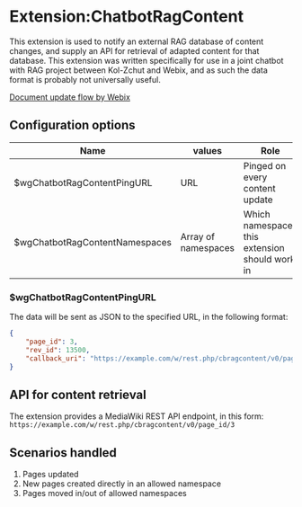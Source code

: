 Extension:ChatbotRagContent
==============================

This extension is used to notify an external RAG database of content changes,
and supply an API for retrieval of adapted content for that database.
This extension was written specifically for use in a joint chatbot with RAG project between
Kol-Zchut and Webix, and as such the data format is probably not universally useful.

[Document update flow by Webix](https://docs.google.com/document/d/1igsU6L2FJpWn6rYBwJfLLXwGUYq0vJpmvh6VZv86cn8/edit#heading=h.g0tflggr4vs3)


## Configuration options
| Name                           | values              | Role                                           |
|--------------------------------|---------------------|------------------------------------------------|
| $wgChatbotRagContentPingURL    | URL                 | Pinged on every content update                 |
| $wgChatbotRagContentNamespaces | Array of namespaces | Which namespaces this extension should work in |

### $wgChatbotRagContentPingURL
The data will be sent as JSON to the specified URL, in the following format:
```json
{
    "page_id": 3,
    "rev_id": 13500,
    "callback_uri": "https://example.com/w/rest.php/cbragcontent/v0/page_id/3"
}
```
## API for content retrieval
The extension provides a MediaWiki REST API endpoint, in this form:
`https://example.com/w/rest.php/cbragcontent/v0/page_id/3`

## Scenarios handled
1. Pages updated
2. New pages created directly in an allowed namespace
3. Pages moved in/out of allowed namespaces
